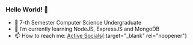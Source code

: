### Hello World! 👋


<!--
**jaffasunny/jaffasunny** is a ✨ _special_ ✨ repository because its `README.md` (this file) appears on your GitHub profile.

Here are some ideas to get you started:

- 🔭 I’m currently working on ...

- 🌱 I’m currently learning NodeJS, ExpressJS and MongoDB
- 👯 I’m looking to collaborate on ...
- 🤔 I’m looking for help with ...
- 💬 Ask me about ...
- 📫 How to reach me: ...
- 😄 Pronouns: ...
- ⚡ Fun fact: ...
-->

- 🏫 7-th Semester Computer Science Undergraduate
- 🌱 I’m currently learning NodeJS, ExpressJS and MongoDB
- 📫 How to reach me: [Active Socials](https://linktr.ee/jaffasunny){:target="_blank" rel="noopener"}
